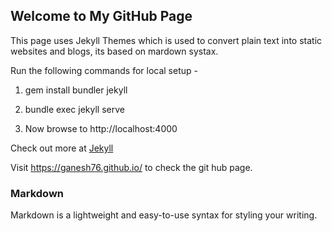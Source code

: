 ## Welcome to My GitHub Page

This page uses Jekyll Themes which is used to convert plain text into static websites and blogs, its based on mardown systax.

Run the following commands for local setup - 

1. gem install bundler jekyll

2. bundle exec jekyll serve

3. Now browse to http://localhost:4000

Check out more at [Jekyll](https://jekyllrb.com/)

Visit https://ganesh76.github.io/ to check the git hub page.

### Markdown

Markdown is a lightweight and easy-to-use syntax for styling your writing.
